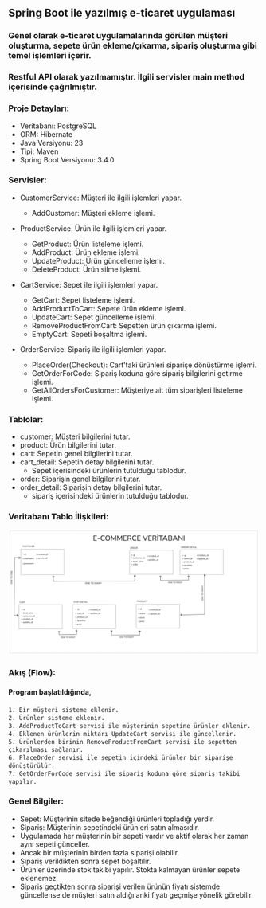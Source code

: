 ## Spring Boot ile yazılmış e-ticaret uygulaması

### Genel olarak e-ticaret uygulamalarında görülen müşteri oluşturma, sepete ürün ekleme/çıkarma, sipariş oluşturma gibi temel işlemleri içerir. 

### Restful API olarak yazılmamıştır. İlgili servisler main method içerisinde çağrılmıştır.

### Proje Detayları:
- Veritabanı: PostgreSQL
- ORM: Hibernate
- Java Versiyonu: 23
- Tipi: Maven
- Spring Boot Versiyonu: 3.4.0

### Servisler:
- CustomerService: Müşteri ile ilgili işlemleri yapar.
  - AddCustomer: Müşteri ekleme işlemi.


- ProductService: Ürün ile ilgili işlemleri yapar.
  - GetProduct: Ürün listeleme işlemi.
  - AddProduct: Ürün ekleme işlemi.
  - UpdateProduct: Ürün güncelleme işlemi.
  - DeleteProduct: Ürün silme işlemi.
  

- CartService: Sepet ile ilgili işlemleri yapar.
  - GetCart: Sepet listeleme işlemi.
  - AddProductToCart: Sepete ürün ekleme işlemi.
  - UpdateCart: Sepet güncelleme işlemi.
  - RemoveProductFromCart: Sepetten ürün çıkarma işlemi.
  - EmptyCart: Sepeti boşaltma işlemi.


- OrderService: Sipariş ile ilgili işlemleri yapar.
  - PlaceOrder(Checkout): Cart'taki ürünleri siparişe dönüştürme işlemi.
  - GetOrderForCode: Sipariş koduna göre sipariş bilgilerini getirme işlemi.
  - GetAllOrdersForCustomer: Müşteriye ait tüm siparişleri listeleme işlemi.

### Tablolar:
- customer: Müşteri bilgilerini tutar.
- product: Ürün bilgilerini tutar.
- cart: Sepetin genel bilgilerini tutar.
- cart_detail: Sepetin detay bilgilerini tutar.
  - Sepet içerisindeki ürünlerin tutulduğu tablodur.
- order: Siparişin genel bilgilerini tutar.
- order_detail: Siparişin detay bilgilerini tutar.
  - sipariş içerisindeki ürünlerin tutulduğu tablodur.

### Veritabanı Tablo İlişkileri:
![img_1.png](img_1.png)

### Akış (Flow):
#### Program başlatıldığında,
    1. Bir müşteri sisteme eklenir.
    2. Ürünler sisteme eklenir.
    3. AddProductToCart servisi ile müşterinin sepetine ürünler eklenir.
    4. Eklenen ürünlerin miktarı UpdateCart servisi ile güncellenir.
    5. Ürünlerden birinin RemoveProductFromCart servisi ile sepetten çıkarılması sağlanır.
    6. PlaceOrder servisi ile sepetin içindeki ürünler bir siparişe dönüştürülür.
    7. GetOrderForCode servisi ile sipariş koduna göre sipariş takibi yapılır.

### Genel Bilgiler:
- Sepet: Müşterinin sitede beğendiği ürünleri topladığı yerdir.
- Sipariş: Müşterinin sepetindeki ürünleri satın almasıdır.
- Uygulamada her müşterinin bir sepeti vardır ve aktif olarak her zaman aynı sepeti günceller.
- Ancak bir müşterinin birden fazla siparişi olabilir.
- Sipariş verildikten sonra sepet boşaltılır.
- Ürünler üzerinde stok takibi yapılır. Stokta kalmayan ürünler sepete eklenemez.
- Sipariş geçtikten sonra siparişi verilen ürünün fiyatı sistemde güncellense de müşteri satın aldığı anki fiyatı geçmişe yönelik görebilir.




